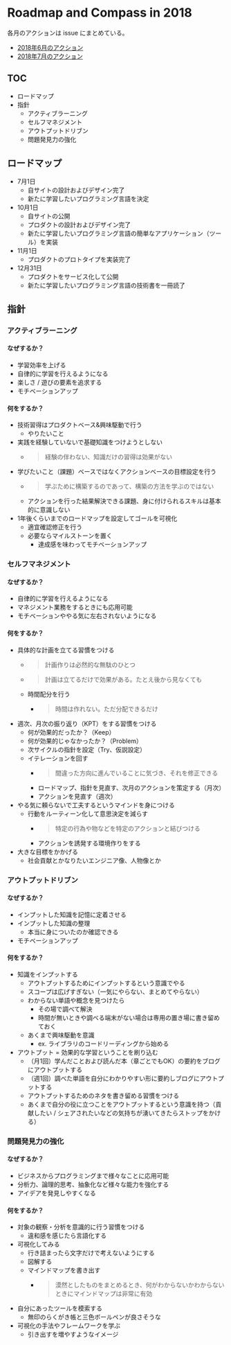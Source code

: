 # Roadmap and Compass in 2018

各月のアクションは issue にまとめている。

- [2018年6月のアクション](https://github.com/SotaSuzuki/roadmap-compass-2018/issues/1)
- [2018年7月のアクション](https://github.com/SotaSuzuki/roadmap-compass-2018/issues/2)

## TOC

- ロードマップ
- 指針
  - アクティブラーニング
  - セルフマネジメント
  - アウトプットドリブン
  - 問題発見力の強化

## ロードマップ

- 7月1日
  - 自サイトの設計およびデザイン完了
  - 新たに学習したいプログラミング言語を決定
- 10月1日
  - 自サイトの公開
  - プロダクトの設計およびデザイン完了
  - 新たに学習したいプログラミング言語の簡単なアプリケーション（ツール）を実装
- 11月1日
  - プロダクトのプロトタイプを実装完了
- 12月31日
  - プロダクトをサービス化して公開
  - 新たに学習したいプログラミング言語の技術書を一冊読了

## 指針

### アクティブラーニング

#### なぜするか？
- 学習効率を上げる
- 自律的に学習を行えるようになる
- 楽しさ / 遊びの要素を追求する
- モチベーションアップ

#### 何をするか？
- 技術習得はプロダクトベース&興味駆動で行う
  - やりたいこと
- 実践を経験していないで基礎知識をつけようとしない
  - > 経験の伴わない、知識だけの習得は効果がない
- 学びたいこと（課題）ベースではなくアクションベースの目標設定を行う
  - > 学ぶために構築するのであって、構築の方法を学ぶのではない
  - アクションを行った結果解決できる課題、身に付けられるスキルは基本的に意識しない
- 1年後くらいまでのロードマップを設定してゴールを可視化
  - 適宜確認修正を行う
  - 必要ならマイルストーンを置く
    - 達成感を味わってモチベーションアップ

### セルフマネジメント

#### なぜするか？
- 自律的に学習を行えるようになる
- マネジメント業務をするときにも応用可能
- モチベーションややる気に左右されないようになる

#### 何をするか？
- 具体的な計画を立てる習慣をつける
  - > 計画作りは必然的な無駄のひとつ
  - > 計画は立てるだけで効果がある。たとえ後から見なくても
  - 時間配分を行う
    - > 時間は作れない。ただ分配できるだけ
- 週次、月次の振り返り（KPT）をする習慣をつける
  - 何が効果的だったか？（Keep）
  - 何が効果的じゃなかったか？（Problem）
  - 次サイクルの指針を設定（Try、仮説設定）
  - イテレーションを回す
    - > 間違った方向に進んでいることに気づき、それを修正できる
    - ロードマップ、指針を見直す、次月のアクションを策定する（月次）
    - アクションを見直す（週次）
- やる気に頼らないで工夫するというマインドを身につける
  - 行動をルーティーン化して意思決定を減らす
    - > 特定の行為や物などを特定のアクションと結びつける
    - アクションを誘発する環境作りをする
- 大きな目標をかかげる
  - 社会貢献とかなりたいエンジニア像、人物像とか

### アウトプットドリブン

#### なぜするか？
- インプットした知識を記憶に定着させる
- インプットした知識の整理
  - 本当に身についたのか確認できる
- モチベーションアップ

#### 何をするか？
- 知識をインプットする
  - アウトプットするためにインプットするという意識でやる
  - スコープは広げすぎない（一気にやらない、まとめてやらない）
  - わからない単語や概念を見つけたら
    - その場で調べて解決
    - 時間が無いときや調べる端末がない場合は専用の置き場に書き留めておく
  - あくまで興味駆動を意識
    - ex. ライブラリのコードリーディングから始める
- アウトプット = 効果的な学習ということを刷り込む
  - （月1回）学んだことおよび読んだ本（章ごとでもOK）の要約をブログにアウトプットする
  - （週1回）調べた単語を自分にわかりやすい形に要約しブログにアウトプットする
  - アウトプットするためのネタを書き留める習慣をつける
  - あくまで自分の役に立つことをアウトプットするという意識を持つ（貢献したい / シェアされたいなどの気持ちが湧いてきたらストップをかける）

### 問題発見力の強化

#### なぜするか？
- ビジネスからプログラミングまで様々なことに応用可能
- 分析力、論理的思考、抽象化など様々な能力を強化する
- アイデアを発見しやすくなる

#### 何をするか？
- 対象の観察・分析を意識的に行う習慣をつける
  - 違和感を感じたら言語化する
- 可視化してみる
  - 行き詰まったら文字だけで考えないようにする
  - 図解する
  - マインドマップを書き出す
    - > 漠然としたものをまとめるとき、何がわからないかわからないときにマインドマップは非常に有効
- 自分にあったツールを模索する
  - 無印のらくがき帳と三色ボールペンが良さそうな
- 可視化の手法やフレームワークを学ぶ
  - 引き出すを増やすようなイメージ
